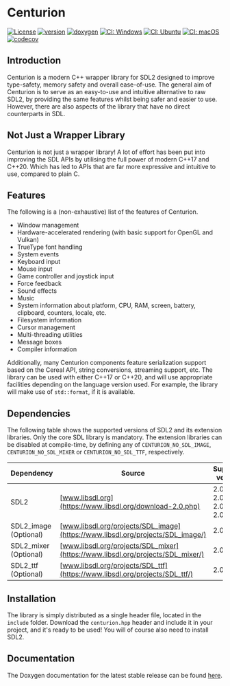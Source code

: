 # Centurion

[![License](https://img.shields.io/badge/license-MIT-blue.svg)](https://opensource.org/licenses/MIT)
[![version](https://img.shields.io/github/v/release/albin-johansson/centurion)](https://github.com/albin-johansson/centurion/releases)
[![doxygen](https://img.shields.io/badge/doxygen-stable-blue)](https://albin-johansson.github.io/centurion/)
[![CI: Windows](https://github.com/albin-johansson/centurion/actions/workflows/windows.yml/badge.svg?branch=dev)](https://github.com/albin-johansson/centurion/actions/workflows/windows.yml)
[![CI: Ubuntu](https://github.com/albin-johansson/centurion/actions/workflows/ubuntu.yml/badge.svg?branch=dev)](https://github.com/albin-johansson/centurion/actions/workflows/ubuntu.yml)
[![CI: macOS](https://github.com/albin-johansson/centurion/actions/workflows/macos.yml/badge.svg?branch=dev)](https://github.com/albin-johansson/centurion/actions/workflows/macos.yml)
[![codecov](https://codecov.io/gh/albin-johansson/centurion/branch/dev/graph/badge.svg)](https://codecov.io/gh/albin-johansson/centurion)

## Introduction

Centurion is a modern C++ wrapper library for SDL2 designed to improve type-safety, memory safety
and overall ease-of-use. The general aim of Centurion is to serve as an easy-to-use and intuitive
alternative to raw SDL2, by providing the same features whilst being safer and easier to use.
However, there are also aspects of the library that have no direct counterparts in SDL.

## Not Just a Wrapper Library

Centurion is not just a wrapper library! A lot of effort has been put into improving the SDL APIs by
utilising the full power of modern C++17 and C++20. Which has led to APIs that are far more
expressive and intuitive to use, compared to plain C.

## Features

The following is a (non-exhaustive) list of the features of Centurion.

* Window management
* Hardware-accelerated rendering (with basic support for OpenGL and Vulkan)
* TrueType font handling
* System events
* Keyboard input
* Mouse input
* Game controller and joystick input
* Force feedback
* Sound effects
* Music
* System information about platform, CPU, RAM, screen, battery, clipboard, counters, locale, etc.
* Filesystem information
* Cursor management
* Multi-threading utilities
* Message boxes
* Compiler information

Additionally, many Centurion components feature serialization support based on the Cereal API,
string conversions, streaming support, etc. The library can be used with either C++17 or C++20, and
will use appropriate facilities depending on the language version used. For example, the library
will make use of `std::format`, if it is available.

## Dependencies

The following table shows the supported versions of SDL2 and its extension libraries. Only the core
SDL library is mandatory. The extension libraries can be disabled at compile-time, by defining any
of `CENTURION_NO_SDL_IMAGE`, `CENTURION_NO_SDL_MIXER` or `CENTURION_NO_SDL_TTF`, respectively.

| Dependency            | Source                                                                          | Supported versions             |
| --------------------- | ------------------------------------------------------------------------------- | ------------------------------ |
| SDL2                  | [www.libsdl.org](https://www.libsdl.org/download-2.0.php)                       | 2.0.10, 2.0.12, 2.0.14, 2.0.16 |
| SDL2_image (Optional) | [www.libsdl.org/projects/SDL_image](https://www.libsdl.org/projects/SDL_image/) | 2.0.5                          |
| SDL2_mixer (Optional) | [www.libsdl.org/projects/SDL_mixer](https://www.libsdl.org/projects/SDL_mixer/) | 2.0.4                          |
| SDL2_ttf   (Optional) | [www.libsdl.org/projects/SDL_ttf](https://www.libsdl.org/projects/SDL_ttf/)     | 2.0.4                          |

## Installation

The library is simply distributed as a single header file, located in the `include` folder. Download
the `centurion.hpp` header and include it in your project, and it's ready to be used! You will of
course also need to install SDL2.

## Documentation

The Doxygen documentation for the latest stable release can be
found [here](https://albin-johansson.github.io/centurion/).
